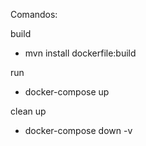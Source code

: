 Comandos: 

build
- mvn install dockerfile:build

run
- docker-compose up

clean up
- docker-compose down -v